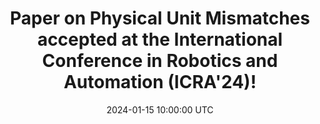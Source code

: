 ---
title: "Paper on Physical Unit Mismatches accepted at the International Conference in Robotics and Automation (ICRA'24)!"
date: 2024-01-15 10:00:00 UTC
---